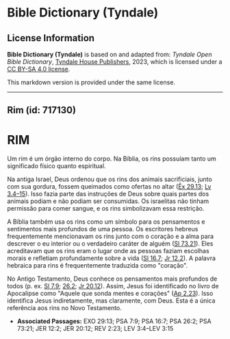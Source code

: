 # Bible Dictionary (Tyndale)

## License Information

**Bible Dictionary (Tyndale)** is based on and adapted from: _Tyndale Open Bible Dictionary_, [Tyndale House Publishers](https://tyndaleopenresources.com/), 2023, which is licensed under a [CC BY-SA 4.0 license](https://creativecommons.org/licenses/by-sa/4.0/legalcode.en).

This markdown version is provided under the same license.



--------------------------------

## Rim (id: 717130)

RIM
===

Um rim é um órgão interno do corpo. Na Bíblia, os rins possuíam tanto um significado físico quanto espiritual.

Na antiga Israel, Deus ordenou que os rins dos animais sacrificiais, junto com sua gordura, fossem queimados como ofertas no altar ([Êx 29\.13](https://ref.ly/Exod29:13); [Lv 3\.4–15](https://ref.ly/Lev3:4-Lev3:15)). Isso fazia parte das instruções de Deus sobre quais partes dos animais podiam e não podiam ser consumidas. Os israelitas não tinham permissão para comer sangue, e os rins simbolizavam essa restrição.

A Bíblia também usa os rins como um símbolo para os pensamentos e sentimentos mais profundos de uma pessoa. Os escritores hebreus frequentemente mencionavam os rins junto com o coração e a alma para descrever o eu interior ou o verdadeiro caráter de alguém ([Sl 73\.21](https://ref.ly/Ps73:21)). Eles acreditavam que os rins eram o lugar onde as pessoas faziam escolhas morais e refletiam profundamente sobre a vida ([Sl 16\.7](https://ref.ly/Ps16:7); [Jr 12\.2](https://ref.ly/Jer12:2)). A palavra hebraica para rins é frequentemente traduzida como "coração".

No Antigo Testamento, Deus conhece os pensamentos mais profundos de todos (p. ex. [Sl 7\.9](https://ref.ly/Ps7:9); [26\.2](https://ref.ly/Ps26:2); [Jr 20\.12](https://ref.ly/Jer20:12)). Assim, Jesus foi identificado no livro de Apocalipse como "Aquele que sonda mentes e corações" ([Ap 2\.23](https://ref.ly/Rev2:23)). Isso identifica Jesus indiretamente, mas claramente, com Deus. Esta é a única referência aos rins no Novo Testamento.

* **Associated Passages:** EXO 29:13; PSA 7:9; PSA 16:7; PSA 26:2; PSA 73:21; JER 12:2; JER 20:12; REV 2:23; LEV 3:4–LEV 3:15

